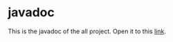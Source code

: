 # javadoc

This is the javadoc of the all project.
Open it to this [link](https://github.com/federicodeintrona/IS23-AM06/blob/main/Deliverables/javadoc/index.html).